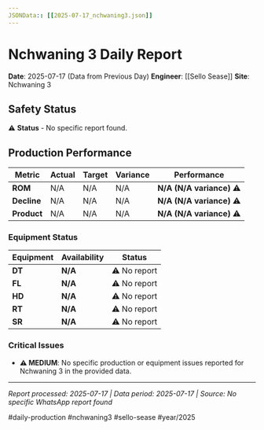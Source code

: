 ```yaml
---
JSONData:: [[2025-07-17_nchwaning3.json]]
---
```


# Nchwaning 3 Daily Report
**Date**: 2025-07-17 (Data from Previous Day)
**Engineer**: [[Sello Sease]]
**Site**: Nchwaning 3

## Safety Status
⚠️ **Status** - No specific report found.

## Production Performance
| Metric | Actual | Target | Variance | Performance |
|--------|--------|--------|----------|-------------|
| **ROM** | N/A | N/A | N/A | **N/A (N/A variance)** ⚠️ |
| **Decline** | N/A | N/A | N/A | **N/A (N/A variance)** ⚠️ |
| **Product** | N/A | N/A | N/A | **N/A (N/A variance)** ⚠️ |

### Equipment Status
| Equipment | Availability | Status |
|-----------|-------------|---------|
| **DT** | **N/A** | ⚠️ No report |
| **FL** | **N/A** | ⚠️ No report |
| **HD** | **N/A** | ⚠️ No report |
| **RT** | **N/A** | ⚠️ No report |
| **SR** | **N/A** | ⚠️ No report |

### Critical Issues
- **⚠️ MEDIUM**: No specific production or equipment issues reported for Nchwaning 3 in the provided data.

---
*Report processed: 2025-07-17 | Data period: 2025-07-17 | Source: No specific WhatsApp report found*

#daily-production #nchwaning3 #sello-sease #year/2025